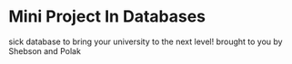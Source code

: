 # Mini Project In Databases

sick database to bring your university to the next level! brought to you by Shebson and Polak
